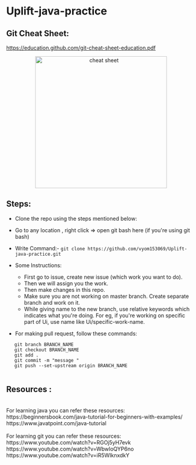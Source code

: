 # Uplift-java-practice

## Git Cheat Sheet:
   https://education.github.com/git-cheat-sheet-education.pdf
   <p align="center">
  <img src="https://www.git-tower.com/blog/media/pages/posts/git-cheat-sheet/-1223884809-1590818205/git-cheat-sheet-large01.png" width="350" title="cheat sheet">
</p>
   
   
## Steps:
  * Clone the repo using the steps mentioned below:
  * Go to any location , right click => open git bash here (if you're using git bash)
  * Write Command:- 
    ``` git clone https://github.com/vyom153069/Uplift-java-practice.git ```
  * Some Instructions: 
    * First go to issue, create new issue (which work you want to do).
    * Then we will assign you the work. 
    * Then make changes in this repo.
    * Make sure you are not working on master branch. Create separate branch and work on it.
    * While giving name to the new branch, use relative keywords which indicates what you're doing. For eg, if you're working on specific part of Ui, use name like Ui/specific-work-name.
    
  * For making pull request, follow these commands:
   ``` 
      git branch BRANCH_NAME
      git checkout BRANCH_NAME
      git add .
      git commit -m "message "
      git push --set-upstream origin BRANCH_NAME 
        
   ````
## Resources :
  <br/>
  For learning java you can refer these resources: <br/>
   https://beginnersbook.com/java-tutorial-for-beginners-with-examples/ <br/>
   https://www.javatpoint.com/java-tutorial </br></br>
   For learning git you can refer these resources: <br/>
   https://www.youtube.com/watch?v=RGOj5yH7evk </br>
   https://www.youtube.com/watch?v=WbwIoQYP6no </br>
   https://www.youtube.com/watch?v=iR5WIknxdkY </br>
